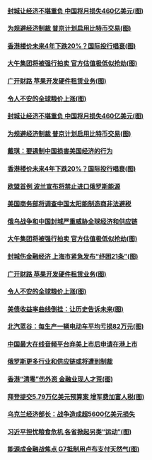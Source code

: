 #### [封城让经济不堪重负 中国将月损失460亿美元(图)](../pages/p5/1002096.md) 
#### [为规避经济制裁 普京计划启用比特币交易(图)](../pages/p5/1002087.md) 
#### [香港楼价未来4年下跌20%？国际投行唱衰(图)](../pages/p5/1002079.md) 
#### [大午集团将被强行拍卖 官方估值极低似抢劫(图)](../pages/p5/1002053.md) 
#### [广开财路 苹果开发硬件租赁业务(图)](../pages/p5/1002015.md) 
#### [令人不安的全球粮价上涨(图)](../pages/p5/1002021.md) 
#### [封城让经济不堪重负 中国将月损失460亿美元(图)](../pages/p5/1002096.md) 
#### [为规避经济制裁 普京计划启用比特币交易(图)](../pages/p5/1002087.md) 
#### [戴琪：要遏制中国损害美国经济的行为](../pages/p5/1002098.md) 
#### [香港楼价未来4年下跌20%？国际投行唱衰(图)](../pages/p5/1002079.md) 
#### [欧盟首例 波兰宣布将禁止进口俄罗斯能源](../pages/p5/1002060.md) 
#### [美国商务部将调查中国太阳能制造商非法避税](../pages/p5/1002058.md) 
#### [俄乌战争和中国封城严重威胁全球经济和供应链](../pages/p5/1002056.md) 
#### [大午集团将被强行拍卖 官方估值极低似抢劫(图)](../pages/p5/1002053.md) 
#### [封城伤金融经济 上海市紧急发布“纾困21条”(图)](../pages/p5/1002049.md) 
#### [广开财路 苹果开发硬件租赁业务(图)](../pages/p5/1002015.md) 
#### [令人不安的全球粮价上涨(图)](../pages/p5/1002021.md) 
#### [美债收益率曲线倒挂：让历史告诉未来(图)](../pages/p5/1002018.md) 
#### [北汽蓝谷：每生产一辆电动车平均亏损82万元(图)](../pages/p5/1002008.md) 
#### [中国最大在线音频平台弃美上市后申请在港上市](../pages/p5/1001997.md) 
#### [俄罗斯更多行业和供应链或将遭到制裁](../pages/p5/1001996.md) 
#### [香港“清零”伤外资 金融业现人才荒(图)](../pages/p5/1001989.md) 
#### [拜登提交5.79万亿美元预算案 增军费加富人税(图)](../pages/p5/1001988.md) 
#### [乌克兰经济部长：战争造成超5600亿美元损失](../pages/p5/1001982.md) 
#### [习近平担忧粮食危机 各省掀起另类“运动”(图)](../pages/p5/1001975.md) 
#### [能源成金融战焦点 G7抵制用卢布支付天然气(图)](../pages/p5/1001973.md) 
